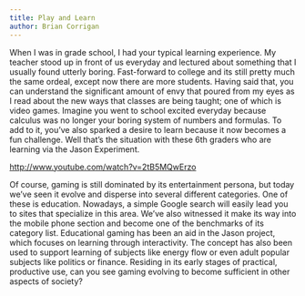 ```yaml
---
title: Play and Learn
author: Brian Corrigan
---
```

When I was in grade school, I had your typical learning experience. My teacher stood up in front of us everyday and lectured about something that I usually found utterly boring. Fast-forward to college and its still pretty much the same ordeal, except now there are more students. Having said that, you can understand the significant amount of envy that poured from my eyes as I read about the new ways that classes are being taught; one of which is video games. Imagine you went to school excited everyday because calculus was no longer your boring system of numbers and formulas. To add to it, you’ve also sparked a desire to learn because it now becomes a fun challenge. Well that’s the situation with these 6th graders who are learning via the Jason Experiment.

 http://www.youtube.com/watch?v=2tB5MQwErzo

 Of course, gaming is still dominated by its entertainment persona, but today we’ve seen it evolve and disperse into several different categories. One of these is education. Nowadays, a simple Google search will easily lead you to sites that specialize in this area. We’ve also witnessed it make its way into the mobile phone section and become one of the benchmarks of its category list. Educational gaming has been an aid in the Jason project, which focuses on learning through interactivity. The concept has also been used to support learning of subjects like energy flow or even adult popular subjects like politics or finance. Residing in its early stages of practical, productive use, can you see gaming evolving to become sufficient in other aspects of society?
